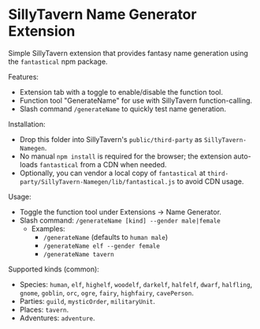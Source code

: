 # SillyTavern Name Generator Extension

Simple SillyTavern extension that provides fantasy name generation using the `fantastical` npm package.

Features:
- Extension tab with a toggle to enable/disable the function tool.
- Function tool "GenerateName" for use with SillyTavern function-calling.
- Slash command `/generateName` to quickly test name generation.

Installation:
- Drop this folder into SillyTavern's `public/third-party` as `SillyTavern-Namegen`.
- No manual `npm install` is required for the browser; the extension auto-loads `fantastical` from a CDN when needed.
- Optionally, you can vendor a local copy of `fantastical` at `third-party/SillyTavern-Namegen/lib/fantastical.js` to avoid CDN usage.

Usage:
- Toggle the function tool under Extensions -> Name Generator.
- Slash command: `/generateName [kind] --gender male|female`
  - Examples:
    - `/generateName` (defaults to `human male`)
    - `/generateName elf --gender female`
    - `/generateName tavern`

Supported kinds (common):
- Species: `human`, `elf`, `highelf`, `woodelf`, `darkelf`, `halfelf`, `dwarf`, `halfling`, `gnome`, `goblin`, `orc`, `ogre`, `fairy`, `highfairy`, `cavePerson`.
- Parties: `guild`, `mysticOrder`, `militaryUnit`.
- Places: `tavern`.
- Adventures: `adventure`.

